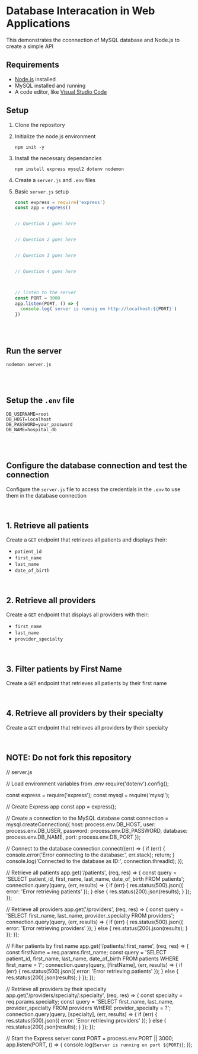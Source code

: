# Database Interacation in Web Applications

This demonstrates the cconnection of MySQL database and Node.js to create a simple API

## Requirements
- [Node.js](https://nodejs.org/) installed
-  MySQL installed and running
-  A code editor, like [Visual Studio Code](https://code.visualstudio.com/download)

## Setup
1. Clone the repository
2. Initialize the node.js environment
   ```
   npm init -y
   ```
3. Install the necessary dependancies
   ```
   npm install express mysql2 dotenv nodemon
   ```
4. Create a ``` server.js ``` and ```.env``` files
5. Basic ```server.js``` setup
   <br>
   
   ```js
   const express = require('express')
   const app = express()

   
   // Question 1 goes here


   // Question 2 goes here


   // Question 3 goes here


   // Question 4 goes here

   

   // listen to the server
   const PORT = 3000
   app.listen(PORT, () => {
     console.log(`server is runnig on http://localhost:${PORT}`)
   })
   ```
<br><br>

## Run the server
   ```
   nodemon server.js
   ```
<br><br>

## Setup the ```.env``` file
```.env
DB_USERNAME=root
DB_HOST=localhost
DB_PASSWORD=your_password
DB_NAME=hospital_db
```

<br><br>

## Configure the database connection and test the connection
Configure the ```server.js``` file to access the credentials in the ```.env``` to use them in the database connection

<br>

## 1. Retrieve all patients
Create a ```GET``` endpoint that retrieves all patients and displays their:
- ```patient_id```
- ```first_name```
- ```last_name```
- ```date_of_birth```

<br>

## 2. Retrieve all providers
Create a ```GET``` endpoint that displays all providers with their:
- ```first_name```
- ```last_name```
- ```provider_specialty```

<br>

## 3. Filter patients by First Name
Create a ```GET``` endpoint that retrieves all patients by their first name

<br>

## 4. Retrieve all providers by their specialty
Create a ```GET``` endpoint that retrieves all providers by their specialty

<br>


## NOTE: Do not fork this repository
// server.js

// Load environment variables from .env
require('dotenv').config();

const express = require('express');
const mysql = require('mysql');

// Create Express app
const app = express();

// Create a connection to the MySQL database
const connection = mysql.createConnection({
    host: process.env.DB_HOST,
    user: process.env.DB_USER,
    password: process.env.DB_PASSWORD,
    database: process.env.DB_NAME,
    port: process.env.DB_PORT
});

// Connect to the database
connection.connect((err) => {
    if (err) {
        console.error('Error connecting to the database:', err.stack);
        return;
    }
    console.log('Connected to the database as ID:', connection.threadId);
});

// Retrieve all patients
app.get('/patients', (req, res) => {
    const query = 'SELECT patient_id, first_name, last_name, date_of_birth FROM patients';
    connection.query(query, (err, results) => {
        if (err) {
            res.status(500).json({ error: 'Error retrieving patients' });
        } else {
            res.status(200).json(results);
        }
    });
});

// Retrieve all providers
app.get('/providers', (req, res) => {
    const query = 'SELECT first_name, last_name, provider_specialty FROM providers';
    connection.query(query, (err, results) => {
        if (err) {
            res.status(500).json({ error: 'Error retrieving providers' });
        } else {
            res.status(200).json(results);
        }
    });
});

// Filter patients by first name
app.get('/patients/:first_name', (req, res) => {
    const firstName = req.params.first_name;
    const query = 'SELECT patient_id, first_name, last_name, date_of_birth FROM patients WHERE first_name = ?';
    connection.query(query, [firstName], (err, results) => {
        if (err) {
            res.status(500).json({ error: 'Error retrieving patients' });
        } else {
            res.status(200).json(results);
        }
    });
});

// Retrieve all providers by their specialty
app.get('/providers/specialty/:specialty', (req, res) => {
    const specialty = req.params.specialty;
    const query = 'SELECT first_name, last_name, provider_specialty FROM providers WHERE provider_specialty = ?';
    connection.query(query, [specialty], (err, results) => {
        if (err) {
            res.status(500).json({ error: 'Error retrieving providers' });
        } else {
            res.status(200).json(results);
        }
    });
});

// Start the Express server
const PORT = process.env.PORT || 3000;
app.listen(PORT, () => {
    console.log(`Server is running on port ${PORT}`);
});


